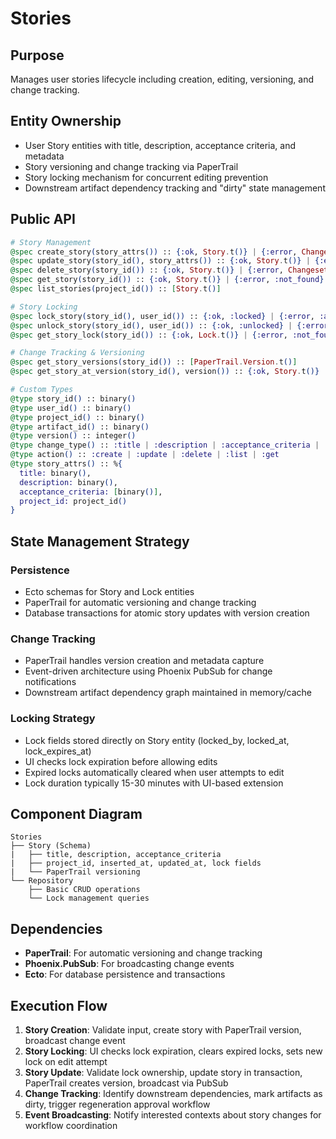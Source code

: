 # Stories

## Purpose
Manages user stories lifecycle including creation, editing, versioning, and change tracking.

## Entity Ownership
- User Story entities with title, description, acceptance criteria, and metadata
- Story versioning and change tracking via PaperTrail
- Story locking mechanism for concurrent editing prevention
- Downstream artifact dependency tracking and "dirty" state management

## Public API
```elixir
# Story Management
@spec create_story(story_attrs()) :: {:ok, Story.t()} | {:error, Changeset.t()}
@spec update_story(story_id(), story_attrs()) :: {:ok, Story.t()} | {:error, Changeset.t()}
@spec delete_story(story_id()) :: {:ok, Story.t()} | {:error, Changeset.t()}
@spec get_story(story_id()) :: {:ok, Story.t()} | {:error, :not_found}
@spec list_stories(project_id()) :: [Story.t()]

# Story Locking
@spec lock_story(story_id(), user_id()) :: {:ok, :locked} | {:error, :already_locked}
@spec unlock_story(story_id(), user_id()) :: {:ok, :unlocked} | {:error, :not_locked}
@spec get_story_lock(story_id()) :: {:ok, Lock.t()} | {:error, :not_found}

# Change Tracking & Versioning
@spec get_story_versions(story_id()) :: [PaperTrail.Version.t()]
@spec get_story_at_version(story_id(), version()) :: {:ok, Story.t()} | {:error, :not_found}

# Custom Types
@type story_id() :: binary()
@type user_id() :: binary()
@type project_id() :: binary()
@type artifact_id() :: binary()
@type version() :: integer()
@type change_type() :: :title | :description | :acceptance_criteria | :created | :deleted
@type action() :: :create | :update | :delete | :list | :get
@type story_attrs() :: %{
  title: binary(),
  description: binary(),
  acceptance_criteria: [binary()],
  project_id: project_id()
}
```

## State Management Strategy
### Persistence
- Ecto schemas for Story and Lock entities
- PaperTrail for automatic versioning and change tracking
- Database transactions for atomic story updates with version creation

### Change Tracking
- PaperTrail handles version creation and metadata capture
- Event-driven architecture using Phoenix PubSub for change notifications
- Downstream artifact dependency graph maintained in memory/cache

### Locking Strategy
- Lock fields stored directly on Story entity (locked_by, locked_at, lock_expires_at)
- UI checks lock expiration before allowing edits
- Expired locks automatically cleared when user attempts to edit
- Lock duration typically 15-30 minutes with UI-based extension

## Component Diagram
```
Stories
├── Story (Schema)
|   ├── title, description, acceptance_criteria
|   ├── project_id, inserted_at, updated_at, lock fields
|   └── PaperTrail versioning
└── Repository
    ├── Basic CRUD operations
    └── Lock management queries
```

## Dependencies
- **PaperTrail**: For automatic versioning and change tracking
- **Phoenix.PubSub**: For broadcasting change events
- **Ecto**: For database persistence and transactions

## Execution Flow
1. **Story Creation**: Validate input, create story with PaperTrail version, broadcast change event
2. **Story Locking**: UI checks lock expiration, clears expired locks, sets new lock on edit attempt
3. **Story Update**: Validate lock ownership, update story in transaction, PaperTrail creates version, broadcast via PubSub
4. **Change Tracking**: Identify downstream dependencies, mark artifacts as dirty, trigger regeneration approval workflow
5. **Event Broadcasting**: Notify interested contexts about story changes for workflow coordination